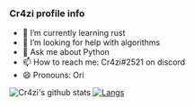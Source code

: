 ### Cr4zi profile info


<!-- 🔭 I’m currently working on A.I that can detect animels-->
- 🌱 I’m currently learning rust <!-- 👯 I’m looking to collaborate on nothing -->
- 🤔 I’m looking for help with algorithms
- 💬 Ask me about Python
- 📫 How to reach me: Cr4zi#2521 on discord
- 😄 Pronouns: Ori
<!-- - ⚡ Fun fact: I'm only 14 years old -->

![Cr4zi's github stats](https://github-readme-stats.vercel.app/api?username=Cr4zi&show_icons=true&theme=dark)
[![Langs](https://github-readme-stats.vercel.app/api/top-langs/?username=Cr4zi&theme=dark&layout=compact)](https://github.com/anuraghazra/github-readme-stats)

